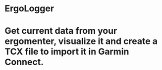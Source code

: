 # ErgoLogger
# Get current data from your ergomenter, visualize it and create a TCX file to import it in Garmin Connect.
